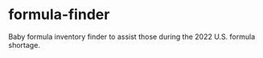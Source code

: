 # formula-finder
Baby formula inventory finder to assist those during the 2022 U.S. formula shortage.
